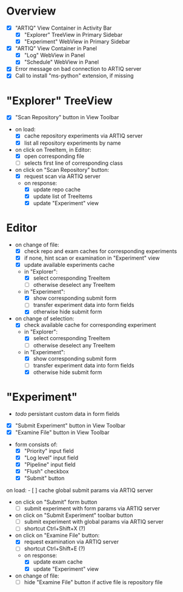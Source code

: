 # Overview

- [x] "ARTIQ" View Container in Activity Bar
    - [x] "Explorer" TreeView in Primary Sidebar
    - [x] "Experiment" WebView in Primary Sidebar

- [x] "ARTIQ" View Container in Panel
    - [x] "Log" WebView in Panel
    - [x] "Schedule" WebView in Panel

- [x] Error message on bad connection to ARTIQ server
- [x] Call to install "ms-python" extension, if missing

# "Explorer" TreeView

- [x] "Scan Repository" button in View Toolbar

- on load:
    - [x] cache repository experiments via ARTIQ server
    - [x] list all repository experiments by name

- on click on TreeItem, in Editor:
    - [x] open corresponding file
    - [ ] selects first line of corresponding class

- on click on "Scan Repository" button:
    - [x] request scan via ARTIQ server
    - on response:
        - [x] update repo cache
        - [x] update list of TreeItems
        - [x] update "Experiment" view

# Editor

- on change of file:
    - [x] check repo and exam caches for corresponding experiments
    - [x] if none, hint scan or examination in "Experiment" view
    - [x] update available experiments cache

    - in "Explorer":
        - [x] select corresponding TreeItem
        - [ ] otherwise deselect any TreeItem

    - in "Experiment":
        - [x] show corresponding submit form
        - [ ] transfer experiment data into form fields
        - [x] otherwise hide submit form

- on change of selection:
    - [x] check available cache for corresponding experiment

    - in "Explorer":
        - [x] select corresponding TreeItem
        - [ ] otherwise deselect any TreeItem

    - in "Experiment":
        - [x] show corresponding submit form
        - [ ] transfer experiment data into form fields
        - [x] otherwise hide submit form

# "Experiment"
- *todo* persistant custom data in form fields

- [x] "Submit Experiment" button in View Toolbar
- [x] "Examine File" button in View Toolbar

- form consists of:
    - [x] "Priority" input field
    - [x] "Log level" input field
    - [x] "Pipeline" input field
    - [x] "Flush" checkbox
    - [x] "Submit" button

on load:
    - [ ] cache global submit params via ARTIQ server

- on click on "Submit" form button
    - [ ] submit experiment with form params via ARTIQ server

- on click on "Submit Experiment" toolbar button
    - [ ] submit experiment with global params via ARTIQ server
    - [ ] shortcut Ctrl+Shift+X (?)

- on click on "Examine File" button:
    - [x] request examination via ARTIQ server
    - [ ] shortcut Ctrl+Shift+E (?)
    - on response:
        - [x] update exam cache
        - [x] update "Experiment" view

- on change of file:
    - [ ] hide "Examine File" button if active file is repository file
